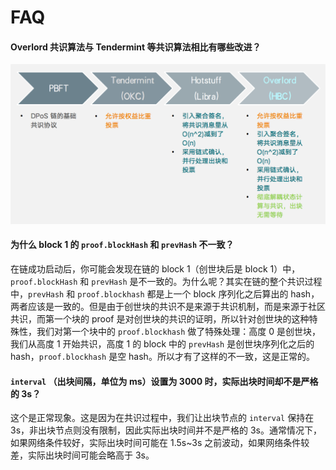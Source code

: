 # FAQ

#### Overlord 共识算法与 Tendermint 等共识算法相比有哪些改进？
<div align=center><img src="./static/overlord_compare.png"></div>

#### 为什么 block 1 的 `proof.blockHash` 和 `prevHash` 不一致？

在链成功启动后，你可能会发现在链的 block 1（创世块后是 block 1）中， `proof.blockHash` 和 `prevHash` 是不一致的。为什么呢？其实在链的整个共识过程中，`prevHash` 和 `proof.blockhash` 都是上一个 block 序列化之后算出的 hash，两者应该是一致的。但是由于创世块的共识不是来源于共识机制，而是来源于社区共识，而第一个块的 proof 是对创世块的共识的证明，所以针对创世块的这种特殊性，我们对第一个块中的 `proof.blockhash` 做了特殊处理：高度 0 是创世块，我们从高度 1 开始共识，高度 1 的 block 中的 `prevHash` 是创世块序列化之后的 hash，`proof.blockhash` 是空 hash。所以才有了这样的不一致，这是正常的。

#### `interval` （出块间隔，单位为 ms）设置为 3000 时，实际出块时间却不是严格的 3s？

这个是正常现象。这是因为在共识过程中，我们让出块节点的 `interval` 保持在 3s，非出块节点则没有限制，因此实际出块时间并不是严格的 3s。通常情况下，如果网络条件较好，实际出块时间可能在 1.5s~3s 之前波动，如果网络条件较差，实际出块时间可能会略高于 3s。

